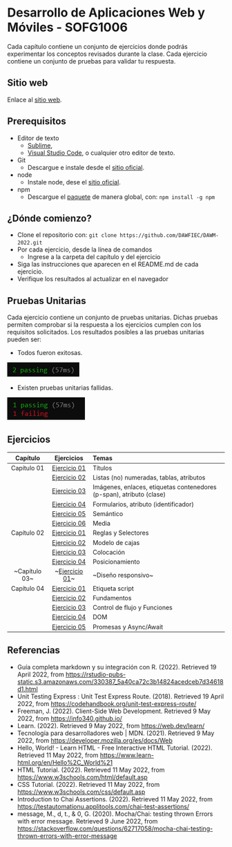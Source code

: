 # Desarrollo de Aplicaciones Web y Móviles - SOFG1006

Cada capítulo contiene un conjunto de ejercicios donde podrás experimentar los conceptos revisados durante la clase. Cada ejercicio contiene un conjunto de pruebas para validar tu respuesta.

## Sitio web

Enlace al [sitio web](https://dawfiec.github.io/DAWM-2022/).

## Prerequisitos

* Editor de texto 
	- [Sublime](https://www.sublimetext.com/3),
	- [Visual Studio Code](https://code.visualstudio.com/download), o cualquier otro editor de texto.
* Git
	- Descargue e instale desde el [sitio oficial](https://git-scm.com/downloads).
* node
	- Instale node, dese el [sitio oficial](https://nodejs.org/es/download/).
* npm
	- Descargue el [paquete](https://www.npmjs.com/package/download) de manera global, con: `npm install -g npm` 


## ¿Dónde comienzo?

* Clone el repositorio con: `git clone https://github.com/DAWFIEC/DAWM-2022.git`
* Por cada ejercicio, desde la línea de comandos
	+ Ingrese a la carpeta del capítulo y del ejercicio
* Siga las instrucciones que aparecen en el README.md de cada ejercicio.
* Verifique los resultados al actualizar en el navegador

## Pruebas Unitarias

Cada ejercicio contiene un conjunto de pruebas unitarias. Dichas pruebas permiten comprobar si la respuesta a los ejercicios cumplen con los requisitos solicitados. Los resultados posibles a las pruebas unitarias pueden ser: 

* Todos fueron exitosas.

![image info](images/exito.png)

* Existen pruebas unitarias fallidas.

![image info](images/fallo.png) 

## Ejercicios

| Capítulo      | Ejercicios                                        | Temas    |
| :-----------: | :-----------------------------------------------: | :------- |
| Capítulo 01   | [Ejercicio 01](Capítulo%2001/ejercicio01)         | Títulos  |
| 			    | [Ejercicio 02](Capítulo%2001/ejercicio02)         | Listas (no) numeradas, tablas, atributos   |
| 			    | [Ejercicio 03](Capítulo%2001/ejercicio03)         | Imágenes, enlaces, etiquetas contenedores (p-span), atributo (clase) |
| 			    | [Ejercicio 04](Capítulo%2001/ejercicio04)         | Formularios, atributo (identificador) |
| 			    | [Ejercicio 05](Capítulo%2001/ejercicio05)         | Semántico |
| 			    | [Ejercicio 06](Capítulo%2001/ejercicio06)         | Media |
| Capítulo 02   | [Ejercicio 01](Capítulo%2002/ejercicio01)         | Reglas y Selectores  |
| 			    | [Ejercicio 02](Capítulo%2002/ejercicio02)         | Modelo de cajas  |
| 			    | [Ejercicio 03](Capítulo%2002/ejercicio03)         | Colocación  |
| 			    | [Ejercicio 04](Capítulo%2002/ejercicio04)         | Posicionamiento  |
| ~Capítulo 03~   | ~[Ejercicio 01](Capítulo%2003/ejercicio01)~         | ~Diseño responsivo~  |
| Capítulo 04   | [Ejercicio 01](Capítulo%2004/ejercicio01)         | Etiqueta script  |
| 				| [Ejercicio 02](Capítulo%2004/ejercicio02)         | Fundamentos  |
|               | [Ejercicio 03](Capítulo%2004/ejercicio03)         | Control de flujo y Funciones  |
| 				| [Ejercicio 04](Capítulo%2004/ejercicio04)         | DOM  |
| 				| [Ejercicio 05](Capítulo%2004/ejercicio05)         | Promesas y Async/Await  |

## Referencias 

* Guía completa markdown y su integración con R. (2022). Retrieved 19 April 2022, from https://rstudio-pubs-static.s3.amazonaws.com/330387_5a40ca72c3b14824acedceb7d34618d1.html
* Unit Testing Express : Unit Test Express Route. (2018). Retrieved 19 April 2022, from https://codehandbook.org/unit-test-express-route/
* Freeman, J. (2022). Client-Side Web Development. Retrieved 9 May 2022, from https://info340.github.io/
* Learn. (2022). Retrieved 9 May 2022, from https://web.dev/learn/
* Tecnología para desarrolladores web | MDN. (2021). Retrieved 9 May 2022, from https://developer.mozilla.org/es/docs/Web
* Hello, World! - Learn HTML - Free Interactive HTML Tutorial. (2022). Retrieved 11 May 2022, from https://www.learn-html.org/en/Hello%2C_World%21
* HTML Tutorial. (2022). Retrieved 11 May 2022, from https://www.w3schools.com/html/default.asp
* CSS Tutorial. (2022). Retrieved 11 May 2022, from https://www.w3schools.com/css/default.asp
* Introduction to Chai Assertions. (2022). Retrieved 11 May 2022, from https://testautomationu.applitools.com/chai-test-assertions/
* message, M., d, t., & 0, G. (2020). Mocha/Chai: testing thrown Errors with error message. Retrieved 9 June 2022, from https://stackoverflow.com/questions/62717058/mocha-chai-testing-thrown-errors-with-error-message